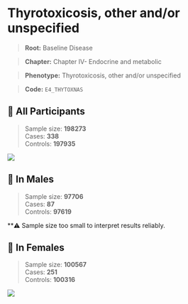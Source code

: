 # Thyrotoxicosis, other and/or unspecified

> **Root:** Baseline Disease  

> **Chapter:** Chapter IV- Endocrine and metabolic  

> **Phenotype:** Thyrotoxicosis, other and/or unspecified  

> **Code:** `E4_THYTOXNAS`

## 🧪 All Participants  
> Sample size: **198273**  
> Cases: **338**  
> Controls: **197935**
<img src="/Disease/Figures/ALL/Baseline/E4_THYTOXNAS.png"/>
<CsvTable src="/Disease_Data/ALL/Baseline/LG_E4_THYTOXNAS.csv" label="🔍 View full results" />

## 👨 In Males  
> Sample size: **97706**  
> Cases: **87**  
> Controls: **97619**

**⚠️ Sample size too small to interpret results reliably.

## 👩 In Females  
> Sample size: **100567**  
> Cases: **251**  
> Controls: **100316**
<img src="/Disease/Figures/Female/Baseline/E4_THYTOXNAS.png"/>
<CsvTable src="/Disease_Data/Female/Baseline/LG_E4_THYTOXNAS.csv" label="🔍 View full results" />
